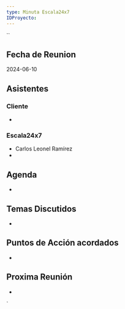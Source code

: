 ```yaml
---
type: Minuta Escala24x7
IDProyecto:
---
```

``
## Fecha de Reunion
2024-06-10

## Asistentes

### Cliente
* 
### Escala24x7
- Carlos Leonel Ramírez
-  

## Agenda
* 
## Temas Discutidos
*  

## Puntos de Acción acordados
*  

## Proxima Reunión
*   

`